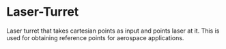 # Laser-Turret
Laser turret that takes cartesian points as input and points laser at it. This is used for obtaining reference points for aerospace applications. 
